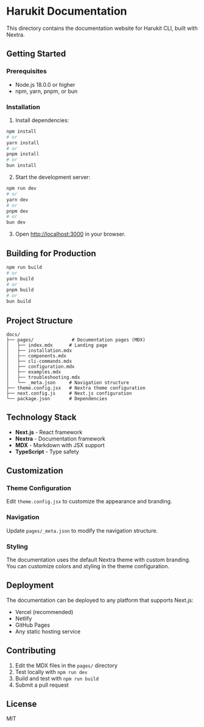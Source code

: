 # Harukit Documentation

This directory contains the documentation website for Harukit CLI, built with Nextra.

## Getting Started

### Prerequisites

- Node.js 18.0.0 or higher
- npm, yarn, pnpm, or bun

### Installation

1. Install dependencies:

```bash
npm install
# or
yarn install
# or
pnpm install
# or
bun install
```

2. Start the development server:

```bash
npm run dev
# or
yarn dev
# or
pnpm dev
# or
bun dev
```

3. Open [http://localhost:3000](http://localhost:3000) in your browser.

## Building for Production

```bash
npm run build
# or
yarn build
# or
pnpm build
# or
bun build
```

## Project Structure

```
docs/
├── pages/              # Documentation pages (MDX)
│   ├── index.mdx      # Landing page
│   ├── installation.mdx
│   ├── components.mdx
│   ├── cli-commands.mdx
│   ├── configuration.mdx
│   ├── examples.mdx
│   ├── troubleshooting.mdx
│   └── _meta.json     # Navigation structure
├── theme.config.jsx   # Nextra theme configuration
├── next.config.js     # Next.js configuration
└── package.json       # Dependencies
```

## Technology Stack

- **Next.js** - React framework
- **Nextra** - Documentation framework
- **MDX** - Markdown with JSX support
- **TypeScript** - Type safety

## Customization

### Theme Configuration

Edit `theme.config.jsx` to customize the appearance and branding.

### Navigation

Update `pages/_meta.json` to modify the navigation structure.

### Styling

The documentation uses the default Nextra theme with custom branding. You can customize colors and styling in the theme configuration.

## Deployment

The documentation can be deployed to any platform that supports Next.js:

- Vercel (recommended)
- Netlify
- GitHub Pages
- Any static hosting service

## Contributing

1. Edit the MDX files in the `pages/` directory
2. Test locally with `npm run dev`
3. Build and test with `npm run build`
4. Submit a pull request

## License

MIT
